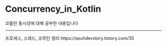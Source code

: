 # Concurrency_in_Kotlin
코틀린 동시성에 대해 공부한 내용입니다
<hr>
프로세스, 스레드, 코루틴 정리
https://asuhdevstory.tistory.com/35

